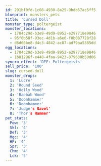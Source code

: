 ```yaml
---
id: 291bf0fd-1c08-4930-8a25-9bdb57ac5ff5
blueprint: monsters_pets
title: 'Cursed Doll'
monster_type: poltergeist
monster_locations:
  - 1704c29d-b3e9-49d9-8952-e297718e9846
  - 95f0b58f-93ec-4d1b-a6e6-f0b087728f28
  - d6d66be8-d4c3-4842-ac87-ad79aa5385dd
egg_locations:
  - 1704c29d-b3e9-49d9-8952-e297718e9846
  - 1b81296f-e448-4faa-9423-879638b59d06
syncro_effect: 'DEF: Poltergeists'
sell_price: '100'
slug: cursed-doll
monster_drops:
  1: 'Lucre'
  2: 'Round Seed'
  3: 'Holly Wood'
  4: 'Baobab Wood'
  5: 'Doomhammer'
  6: 'Doomhammer'
  7: 'Judge's Gavel'
  8: 'Thor's Hammer'
pet_stats:
  Pow: '3'
  Skl: '4'
  Def: '3'
  Mgc: '4'
  HP: '4'
  Spr: '3'
  Chm: '4'
  Lck: '5'
---
```

